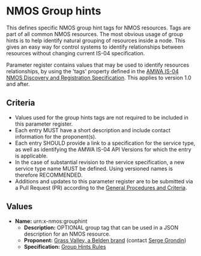 # NMOS Group hints

This defines specific NMOS group hint tags for NMOS resources. Tags are part of all common NMOS resources. The most obvious usage of group hints is to help identify natural grouping of resources inside a node.  This gives an easy way for control systems to identify relationships between resources without changing current IS-04 specification.

Parameter register contains values that may be used to identify resources relationships, by using the 'tags' property defined in the [AMWA IS-04 NMOS Discovery and Registration Specification](https://github.com/AMWA-TV/nmos-discovery-registration).  This applies to version 1.0 and after.

## Criteria

- Values used for the group hints tags are not required to be included in this parameter register.
- Each entry MUST have a short description and include contact information for the proponent(s).
- Each entry SHOULD provide a link to a specification for the service type, as well as identifying the AMWA IS-04 API Versions for which the entry is applicable.
- In the case of substantial revision to the service specification, a new service type name MUST be defined. Using versioned names is therefore RECOMMENDED.
- Additions and updates to this parameter register are to be submitted via a Pull Request (PR) according to the [General Procedures and Criteria](../README.md#general-procedures-and-criteria).

## Values

- **Name:** urn:x-nmos:grouphint
  - **Description:** OPTIONAL group tag that can be used in a JSON description for an NMOS resource.
  - **Proponent:** [Grass Valley, a Belden brand](http://grassvalley.com/) (contact [Serge Grondin](https://github.com/sagrondin))
  - **Specification:** [Group Hints Rules](group-hints-rules.md)